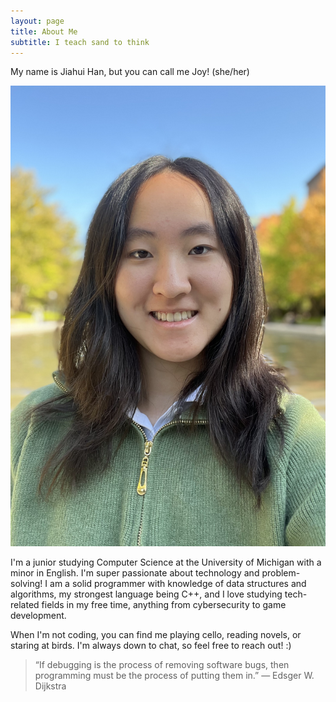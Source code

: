 ```yaml
---
layout: page
title: About Me
subtitle: I teach sand to think
---
```


My name is Jiahui Han, but you can call me Joy! (she/her)

![Heyaaa](/assets/img/me4.jpg)

I'm a junior studying Computer Science at the University of Michigan with a minor in English. I'm super passionate about technology and problem-solving! I am a solid programmer with knowledge of data structures and algorithms, my strongest language being C++, and I love studying tech-related fields in my free time, anything from cybersecurity to game development. 

When I'm not coding, you can find me playing cello, reading novels, or staring at birds. I'm always down to chat, so feel free to reach out! :)

> “If debugging is the process of removing software bugs, then programming must be the process of putting them in.” ― Edsger W. Dijkstra
